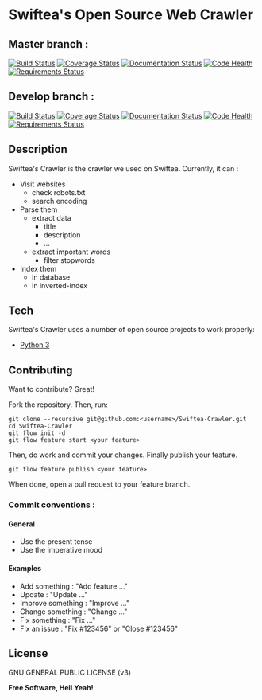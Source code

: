 # Swiftea's Open Source Web Crawler

## Master branch :
[![Build Status](https://travis-ci.org/Swiftea/Swiftea-Crawler.svg?branch=master)](https://travis-ci.org/Swiftea/Swiftea-Crawler)
[![Coverage Status](https://coveralls.io/repos/Swiftea/Swiftea-Crawler/badge.svg?branch=master)](https://coveralls.io/r/Swiftea/Swiftea-Crawler?branch=master)
[![Documentation Status](https://readthedocs.org/projects/crawler/badge/?version=master)](https://crawler.readthedocs.org/en/master/)
[![Code Health](https://landscape.io/github/Swiftea/Swiftea-Crawler/master/landscape.svg?style=flat)](https://landscape.io/github/Swiftea/Swiftea-Crawler/master)
[![Requirements Status](https://requires.io/github/Swiftea/Swiftea-Crawler/requirements.svg?branch=master)](https://requires.io/github/Swiftea/Swiftea-Crawler/requirements/?branch=master)

## Develop branch :
[![Build Status](https://travis-ci.org/Swiftea/Swiftea-Crawler.svg?branch=develop)](https://travis-ci.org/Swiftea/Swiftea-Crawler)
[![Coverage Status](https://coveralls.io/repos/Swiftea/Swiftea-Crawler/badge.svg?branch=develop)](https://coveralls.io/r/Swiftea/Swiftea-Crawler?branch=develop)
[![Documentation Status](https://readthedocs.org/projects/crawler/badge/?version=develop)](https://crawler.readthedocs.org/en/develop)
[![Code Health](https://landscape.io/github/Swiftea/Swiftea-Crawler/develop/landscape.svg?style=flat)](https://landscape.io/github/Swiftea/Swiftea-Crawler/develop)
[![Requirements Status](https://requires.io/github/Swiftea/Swiftea-Crawler/requirements.svg?branch=develop)](https://requires.io/github/Swiftea/Swiftea-Crawler/requirements/?branch=develop)

## Description

Swiftea's Crawler is the crawler we used on Swiftea. Currently, it can :

  - Visit websites
    - check robots.txt
    - search encoding
  - Parse them
    - extract data
        - title
        - description
        - ...
    - extract important words
        - filter stopwords
  - Index them
    - in database
    - in inverted-index

## Tech

Swiftea's Crawler uses a number of open source projects to work properly:

* [Python 3]

## Contributing

Want to contribute? Great!

Fork the repository. Then, run:

    git clone --recursive git@github.com:<username>/Swiftea-Crawler.git
    cd Swiftea-Crawler
    git flow init -d
    git flow feature start <your feature>

Then, do work and commit your changes. Finally publish your feature.

    git flow feature publish <your feature>

When done, open a pull request to your feature branch.

### Commit conventions :

#### General
  - Use the present tense
  - Use the imperative mood

#### Examples
  - Add something : "Add feature ..."
  - Update : "Update ..."
  - Improve something : "Improve ..."
  - Change something : "Change ..."
  - Fix something : "Fix ..."
  - Fix an issue : "Fix #123456" or "Close #123456"

License
----

GNU GENERAL PUBLIC LICENSE (v3)

**Free Software, Hell Yeah!**

[Python 3]:https://www.python.org/

